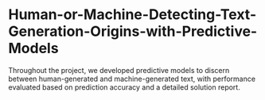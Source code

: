 # Human-or-Machine-Detecting-Text-Generation-Origins-with-Predictive-Models
Throughout the project, we developed predictive models to discern between human-generated and machine-generated text, with performance evaluated based on prediction accuracy and a detailed solution report.
